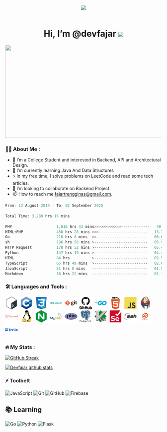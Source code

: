 <div id="header" align="center">
  <img src="https://media.giphy.com/media/M9gbBd9nbDrOTu1Mqx/giphy.gif" width="100"/>
</div>

<div id="badges" align="center">
  <a href="https://www.linkedin.com/in/fajar-nur-t-575b23134/">
  </a>
</div>

<div id="counter" align="center">
  <img src="https://komarev.com/ghpvc/?username=devfajar&style=flat-square&color=blue" alt=""/>
</div>

<h1 align="center">
  Hi, I’m @devfajar
  <img src="https://media.giphy.com/media/hvRJCLFzcasrR4ia7z/giphy.gif" width="30px"/>
</h1>


<div align="center">
  <img src="https://media.giphy.com/media/dWesBcTLavkZuG35MI/giphy.gif" width="600" height="300"/>
</div>
  
  ### :man_technologist: About Me :
  - 👀 I’m a College Student and interested in Backend, API and Architectural Design.
  - 🌱 I’m currently learning Java And Data Structures
  - :zap: In my free time, I solve problems on LeetCode and read some tech articles.
  - 💞️ I’m looking to collaborate on Backend Project.
  - 📫 How to reach me fajartrengginas@gmail.com.

<!--START_SECTION:waka-->

```go
From: 12 August 2019 - To: 02 September 2025

Total Time: 3,289 hrs 16 mins

PHP                    1,618 hrs 43 mins>>>>>>>>>>>>-------------   49.21 %
HTML+PHP               450 hrs 28 mins >>>----------------------   13.70 %
Go                     218 hrs 8 mins  >>-----------------------   06.63 %
sh                     196 hrs 58 mins >------------------------   05.99 %
HTTP Request           178 hrs 52 mins >------------------------   05.44 %
Python                 147 hrs 19 mins >------------------------   04.48 %
HTML                   84 hrs          >------------------------   02.55 %
TypeScript             65 hrs 49 mins  >------------------------   02.00 %
JavaScript             51 hrs 8 mins   -------------------------   01.55 %
Markdown               38 hrs 22 mins  -------------------------   01.17 %
```

<!--END_SECTION:waka-->

### :hammer_and_wrench: Languages and Tools :
<div>
  <img src="https://github.com/devicons/devicon/blob/master/icons/bash/bash-original.svg" title="Bash" alt="Bash" width="40" height="40"/>&nbsp;
  <img src="https://github.com/devicons/devicon/blob/master/icons/cplusplus/cplusplus-original.svg" title="Cplusplus" alt="Cplusplus" width="40" height="40"/>&nbsp;
  <img src="https://github.com/devicons/devicon/blob/master/icons/css3/css3-original.svg" title="Css" alt="Css" width="40" height="40"/>&nbsp;
  <img src="https://github.com/devicons/devicon/blob/master/icons/fastapi/fastapi-original-wordmark.svg" title="Fastapi" alt="Fastapi" width="40" height="40"/>&nbsp;
  <img src="https://github.com/devicons/devicon/blob/master/icons/git/git-original-wordmark.svg" title="Git" alt="Git" width="40" height="40"/>&nbsp;
  <img src="https://github.com/devicons/devicon/blob/master/icons/github/github-original-wordmark.svg" title="Github" alt="Github" width="40" height="40"/>&nbsp;
  <img src="https://github.com/devicons/devicon/blob/master/icons/go/go-original-wordmark.svg" title="Go" alt="Go" width="40" height="40"/>&nbsp;
  <img src="https://github.com/devicons/devicon/blob/master/icons/html5/html5-original-wordmark.svg" title="Html5" alt="Html5" width="40" height="40"/>&nbsp;
  <img src="https://github.com/devicons/devicon/blob/master/icons/javascript/javascript-original.svg" title="Javascript" alt="Javascript" width="40" height="40"/>&nbsp;
  <img src="https://github.com/devicons/devicon/blob/master/icons/jenkins/jenkins-original.svg" title="Jenkins" alt="Jenkins" width="40" height="40"/>&nbsp;
  <img src="https://github.com/devicons/devicon/blob/master/icons/laravel/laravel-original-wordmark.svg" title="Laravel" alt="Laravel" width="40" height="40"/>&nbsp;
  <img src="https://github.com/devicons/devicon/blob/master/icons/linux/linux-original.svg" title="Linux" alt="Linux" width="40" height="40"/>&nbsp;
  <img src="https://github.com/devicons/devicon/blob/master/icons/nginx/nginx-original.svg" title="Nginx" alt="Nginx" width="40" height="40"/>&nbsp;
  <img src="https://github.com/devicons/devicon/blob/master/icons/mysql/mysql-original-wordmark.svg" title="Mysql" alt="Mysql" width="40" height="40"/>&nbsp;
  <img src="https://github.com/devicons/devicon/blob/master/icons/php/php-original.svg" title="Php" alt="Php" width="40" height="40"/>&nbsp;
  <img src="https://github.com/devicons/devicon/blob/master/icons/postgresql/postgresql-original-wordmark.svg" title="Postgres" alt="Postgres" width="40" height="40"/>&nbsp;
  <img src="https://github.com/devicons/devicon/blob/master/icons/vim/vim-original.svg" title="Vim" alt="Vim" width="40" height="40"/>&nbsp;
  <img src="https://github.com/devicons/devicon/blob/master/icons/selenium/selenium-original.svg" title="Selenium" alt="Selenium" width="40" height="40"/>&nbsp;
  <img src="https://github.com/devicons/devicon/blob/master/icons/ssh/ssh-original-wordmark.svg" title="SSH" alt="SSH" width="40" height="40"/>&nbsp;
  <img src="https://github.com/devicons/devicon/blob/master/icons/svelte/svelte-original-wordmark.svg" title="Svelte" alt="Svelte" width="40" height="40"/>&nbsp;
  <img src="https://github.com/devicons/devicon/blob/master/icons/trello/trello-plain-wordmark.svg" title="Trello" alt="Trello" width="40" height="40"/>&nbsp;
  
</div>

### :fire: My Stats :
[![GitHub Streak](http://github-readme-streak-stats.herokuapp.com?user=devfajar&theme=dark&background=000000)](https://git.io/streak-stats)

[![Devfajar github stats](https://github-readme-stats.vercel.app/api?username=devfajar&theme=dark&background=000000)](https://github.com/devfajar/github-readme-stats)


### ⚡ Toolbelt
<p float="left">
  <img height="20" alt="JavaScript" src="https://img.shields.io/badge/javascript%20-%23323330.svg?&style=for-the-badge&logo=javascript&logoColor=%23F7DF1E"/>
  <img height="20" alt="Git" src="https://img.shields.io/badge/git%20-%23F05033.svg?&style=for-the-badge&logo=git&logoColor=white"/>
  <img height="20" alt="GitHub" src="https://img.shields.io/badge/github%20-%23121011.svg?&style=for-the-badge&logo=github&logoColor=white"/>
  <img height="20" alt="Firebase" src="https://img.shields.io/badge/firebase%20-%23039BE5.svg?&style=for-the-badge&logo=firebase"/>
</p>

## 📚 Learning
<p float="left">
  <img height="20" alt="Go" src="https://img.shields.io/badge/go-%2300ADD8.svg?style=for-the-badge&logo=go&logoColor=white"/>
  <img height="20" alt="Python" src="https://img.shields.io/badge/python-%2314354C.svg?&style=for-the-badge&logo=python&logoColor=white"/>
  <img height="20" alt="Flask" src="https://img.shields.io/badge/flask-%23000.svg?&style=for-the-badge&logo=flask&logoColor=white"/>
</p>

<!---
devfajar/devfajar is a ✨ special ✨ repository because its `README.md` (this file) appears on your GitHub profile.
You can click the Preview link to take a look at your changes.
--->

